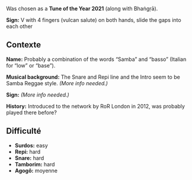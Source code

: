 Was chosen as a **Tune of the Year 2021** (along with Bhaṅgṛā).

**Sign:** V with 4 fingers (vulcan salute) on both hands, slide the gaps into
each other

## Contexte

**Name:** Probably a combination of the words “Samba” and “basso” (Italian for
“low” or “base”).

**Musical background:** The Snare and Repi line and the Intro seem to be Samba
Reggae style. *(More info needed.)*

**Sign:** *(More info needed.)*

**History:** Introduced to the network by RoR London in 2012, was probably
played there before?

## Difficulté

* **Surdos:** easy
* **Repi:** hard
* **Snare:** hard
* **Tamborim:** hard
* **Agogô:** moyenne
